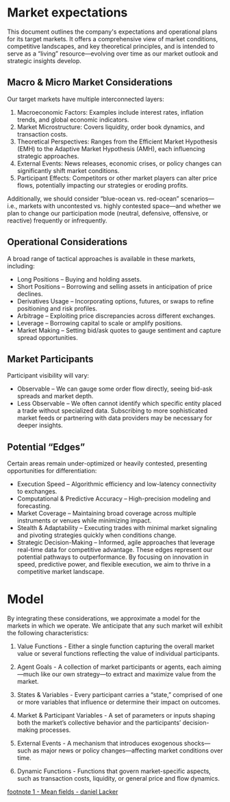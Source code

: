 # Market expectations
This document outlines the company's expectations and operational plans for its target markets. It offers a comprehensive view of market conditions, competitive landscapes, and key theoretical principles, and is intended to serve as a “living” resource—evolving over time as our market outlook and strategic insights develop.

## Macro & Micro Market Considerations
Our target markets have multiple interconnected layers:
1. Macroeconomic Factors: Examples include interest rates, inflation trends, and global economic indicators.
2. Market Microstructure: Covers liquidity, order book dynamics, and transaction costs.
3. Theoretical Perspectives: Ranges from the Efficient Market Hypothesis (EMH) to the Adaptive Market Hypothesis (AMH), each influencing strategic approaches.
4. External Events: News releases, economic crises, or policy changes can significantly shift market conditions.
5. Participant Effects: Competitors or other market players can alter price flows, potentially impacting our strategies or eroding profits.

Additionally, we should consider “blue-ocean vs. red-ocean” scenarios—i.e., markets with uncontested vs. highly contested space—and whether we plan to change our participation mode (neutral, defensive, offensive, or reactive) frequently or infrequently.

## Operational Considerations
A broad range of tactical approaches is available in these markets, including:
- Long Positions – Buying and holding assets.
- Short Positions – Borrowing and selling assets in anticipation of price declines.
- Derivatives Usage – Incorporating options, futures, or swaps to refine positioning and risk profiles.
- Arbitrage – Exploiting price discrepancies across different exchanges.
- Leverage – Borrowing capital to scale or amplify positions.
- Market Making – Setting bid/ask quotes to gauge sentiment and capture spread opportunities.

## Market Participants
Participant visibility will vary:
- Observable – We can gauge some order flow directly, seeing bid-ask spreads and market depth.
- Less Observable – We often cannot identify which specific entity placed a trade without specialized data. Subscribing to more sophisticated market feeds or partnering with data providers may be necessary for deeper insights.

## Potential “Edges”
Certain areas remain under-optimized or heavily contested, presenting opportunities for differentiation:

- Execution Speed – Algorithmic efficiency and low-latency connectivity to exchanges.
- Computational & Predictive Accuracy – High-precision modeling and forecasting.
- Market Coverage – Maintaining broad coverage across multiple instruments or venues while minimizing impact.
- Stealth & Adaptability – Executing trades with minimal market signaling and pivoting strategies quickly when conditions change.
- Strategic Decision-Making – Informed, agile approaches that leverage real-time data for competitive advantage.
These edges represent our potential pathways to outperformance. By focusing on innovation in speed, predictive power, and flexible execution, we aim to thrive in a competitive market landscape.


# Model
By integrating these considerations, we approximate a model for the markets in which we operate. We anticipate that any such market will exhibit the following characteristics:

1. Value Functions - Either a single function capturing the overall market value or several functions reflecting the value of individual participants.

2. Agent Goals - A collection of market participants or agents, each aiming—much like our own strategy—to extract and maximize value from the market.

3. States & Variables - Every participant carries a “state,” comprised of one or more variables that influence or determine their impact on outcomes.

4. Market & Participant Variables - A set of parameters or inputs shaping both the market’s collective behavior and the participants’ decision-making processes.

5. External Events - A mechanism that introduces exogenous shocks—such as major news or policy changes—affecting market conditions over time.

6. Dynamic Functions - Functions that govern market-specific aspects, such as transaction costs, liquidity, or general price and flow dynamics.


[footnote 1 - Mean fields - daniel Lacker]()

